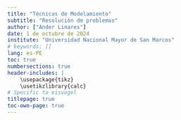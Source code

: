 ```yaml
---
title: "Técnicas de Modelamiento"
subtitle: "Resolución de problemas"
author: ["Ander Linares"]
date: 1 de octubre de 2024
institute: "Universidad Nacional Mayor de San Marcos"
# keywords: []
lang: es-PE
toc: true
numbersections: true
header-includes: |
    \usepackage{tikz}
    \usetikzlibrary{calc}
# Specific to eisvogel
titlepage: true
toc-own-page: true
---
```

